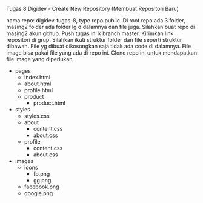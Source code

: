 Tugas 8 Digidev - Create New Repository (Membuat Repositori Baru)

nama repo: digidev-tugas-8, type repo public.
Di root repo ada 3 folder, masing2 folder ada folder lg d dalamnya dan file juga. Silahkan buat repo di masing2 akun github. Push tugas ini k branch master. Kirimkan link repositori di grup.
Silahkan ikuti struktur folder dan file seperti struktur dibawah. File yg dibuat dikosongkan saja tidak ada code di dalamnya. File image bisa pakai file yang ada di repo ini. Clone repo ini untuk mendapatkan file image yang diperlukan.

- pages
  - index.html
  - about.html
  - profile.html
  - product
    - product.html
- styles
  - styles.css
  - about
    - content.css
    - about.css
  - profile
    - content.css
    - about.css
- images
  - icons
    - fb.png
    - gg.png
  - facebook.png
  - google.png

